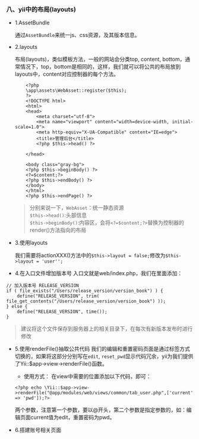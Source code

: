 ### 八、yii中的布局(layouts)

- 1.AssetBundle
    
    通过`AssetBundle`来统一js、css资源，及其版本信息。

- 2.layouts

    布局(layouts)，类似模板方法，一般的网站会分类top, content, bottom，通常情况下，top，bottom是相同的，这样，我们就可以将公共的布局放到layouts中，content对应控制器的每个方法。
    ```
        <?php
        \app\assets\WebAsset::register($this);
        ?>
        <!DOCTYPE html>
        <html>
        <head>
            <meta charset="utf-8">
            <meta name="viewport" content="width=device-width, initial-scale=1.0">
            <meta http-equiv="X-UA-Compatible" content="IE=edge">
            <title>管理后台</title>
            <?php $this->head() ?>
        
        </head>
        
        <body class="gray-bg">
        <?php $this->beginBody() ?>
        <?=$content;?>
        <?php $this->endBody() ?>
        </body>
        </html>
        <?php $this->endPage() ?>
    ```
    > 分别来说一下，`WebAsset`：统一静态资源
    <br>`$this->head()`:头部信息
    <br>`$this->beginBody()`:内容区，会将`<?=$content;?>`替换为控制器的render()方法指向的布局

- 3.使用layouts
    
    我们需要将actionXXX()方法中的`$this->layout = false;`修改为`$this->layout = 'user'';`
    
- 4.在入口文件增加版本号
入口文就是web/index.php，我们在里面添加：
```
// 加入版本号 RELEASE_VERSION
if ( file_exists("/Users/release_version/version_book") ) {
    define("RELEASE_VERSION", trim( file_get_contents("/Users/release_version/version_book") ));
} else {
    define("RELEASE_VERSION", time());
}
```
> 建议将这个文件保存到服务器上的相关目录下，在每次有新版本发布时进行修改

- 5.使用renderFile()抽取公共代码
    我们的编辑和重置密码页面是通过标签方式切换的，如果将这部分分别写在`edit`, `reset_pwd`显示代码冗余，yii为我们提供了Yii::$app->view->renderFile()函数。
    
    * 使用方式：
    在view中需要的位置添加以下代码，即可：
    ```
    <?php echo \Yii::$app->view->renderFile("@app/modules/web/views/common/tab_user.php",['current' => 'pwd']);?>
    ```
    两个参数，注意第一个参数，要以@开头，第二个参数是指定参数的，如：编辑页面current值为edit，重置密码为pwd。

- 6.搭建账号相关页面